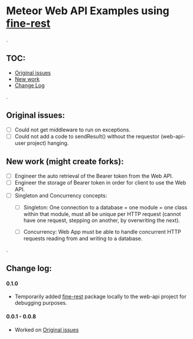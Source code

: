 # Meteor Web API Examples using [fine-rest](https://github.com/aadamsx/fine-rest)

.

## TOC:

- [Original issues](#original-issues)
- [New work](#new-work-might-create-forks)
- [Change Log](#change-log)

.

## Original issues:

- [ ] Could not get middleware to run on exceptions.
- [ ] Could not add a code to sendResult() without the requestor (web-api-user project) hanging.

## New work (might create forks):

- [ ] Engineer the auto retrieval of the Bearer token from the Web API.
- [ ] Engineer the storage of Bearer token in order for client to use the Web API.
- [ ] Singleton and Concurrency concepts:
  - [ ] Singleton: One connection to a database = one module = one class within that module, must all be unique per HTTP request (cannot have one request, stepping on another, by overwriting the next).
  - [ ] Concurrency: Web App must be able to handle concurrent HTTP requests reading from and writing to a database.


.

## Change log:

#### 0.1.0

- Temporarily added [fine-rest](https://github.com/aadamsx/fine-rest) package locally to the web-api project for debugging purposes.

#### 0.0.1 - 0.0.8

- Worked on [Original issues](#original-issues)

